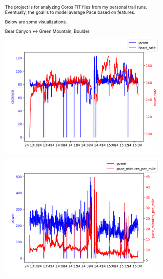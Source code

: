 The project is for analyzing Coros FIT files from my personal trail runs. Eventually, the goal is to model average Pace based on features.

Below are some visualizations.

Bear Canyon <-> Green Mountain, Boulder

![screenshot](viz/BoulderTrailRun20241124062708_cadence_vs_heart_rate.png)

![screenshot](viz/BoulderTrailRun20241124062708_power_vs_pace_minutes_per_mile.png)
